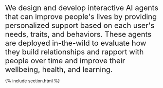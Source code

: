 ---
---

<font size="5"> We design and develop interactive AI agents that can improve people's lives by providing personalized support based on each user's needs, traits, and behaviors. These agents are deployed in-the-wild to evaluate how they build relationships and rapport with people over time and improve their wellbeing, health, and learning. </font>

{% include section.html %}

